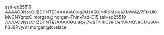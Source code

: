 ssh-ed25519 AAAAC3NzaC1lZDI1NTE5AAAAIA0olgOUsA5OjNlRHMsIqaXMWA2/7FfkUl8MvCNYqmcC morgan@morgan-ThinkPad-E15
ssh-ed25519 AAAAC3NzaC1lZDI1NTE5AAAAIGGnRorj7wSTNIhC89lUe4VkNQV9OMp6UHh3J9Pvy/wj morgan@lovelace
